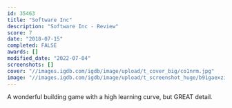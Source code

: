 ```yaml
---
id: 35463
title: "Software Inc"
description: "Software Inc - Review"
score: 7
date: "2018-07-15"
completed: FALSE
awards: []
modified_date: "2022-07-04"
screenshots: []
cover: "//images.igdb.com/igdb/image/upload/t_cover_big/co1nrm.jpg"
image: "//images.igdb.com/igdb/image/upload/t_screenshot_huge/b91gaexziyp0p9vynro5.jpg"
---
```

A wonderful building game with a high learning curve, but GREAT detail.